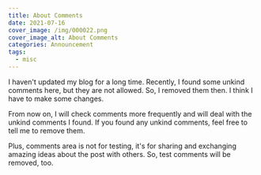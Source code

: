 ```yaml
---
title: About Comments
date: 2021-07-16
cover_image: /img/000022.png
cover_image_alt: About Comments
categories: Announcement
tags:
  - misc
---
```


I haven't updated my blog for a long time. Recently, I found some unkind comments here, but they are not allowed. So, I removed them then. I think I have to make some changes.

From now on, I will check comments more frequently and will deal with the unkind comments I found. If you found any unkind comments, feel free to tell me to remove them.

Plus, comments area is not for testing, it's for sharing and exchanging amazing ideas about the post with others. So, test comments will be removed, too.
